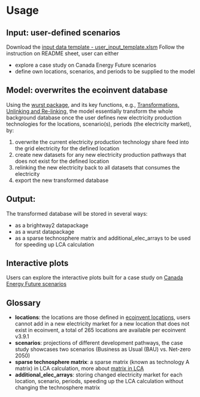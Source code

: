 # Usage

## Input: user-defined scenarios
Download the [input data template - user_input_template.xlsm](https://github.com/alexrob18/elec_lca/blob/main/data/user_input_template.xlsm) 
Follow the instruction on README sheet, user can either 
- explore a case study on Canada Energy Future scenarios
- define own locations, scenarios, and periods to be supplied to the model 

## Model: overwrites the ecoinvent database
Using the [wurst package](https://github.com/polca/wurst/tree/main/wurst), and its key functions, e.g., [Transformations, Unlinking and Re-linking](https://wurst.readthedocs.io/index.html), 
the model essentially transform the whole background database once the user defines new electricity production technologies for the locations, scenario(s), periods (the electricity market), by: 
1. overwrite the current electricity production technology share feed into the grid electricity for the defined location
2. create new datasets for any new electricity production pathways that does not exist for the defined location
3. relinking the new electricity back to all datasets that consumes the electricity
4. export the new transformed database


## Output: 
The transformed database will be stored in several ways: 
- as a brightway2 datapackage 
- as a wurst datapackage 
- as a sparse technosphere matrix and additional_elec_arrays to be used for speeding up LCA calculation

## Interactive plots
Users can explore the interactive plots built for a case study on [Canada Energy Future scenarios](https://github.com/alexrob18/elec_lca) 


## Glossary
- <b>locations</b>: the locations are those defined in [ecoinvent locations](https://geography.ecoinvent.org/), users cannot add in a new electricity market for a new location that does not exist in ecoinvent, a total of 265 locations are available per ecoinvent v3.9.1
- <b>scenarios</b>: projections of different development pathways, the case study showcases two scenarios (Business as Usual (BAU) vs. Net-zero 2050) 
- <b>sparse technosphere matrix</b>:  a sparse matrix (known as technology A matrix) in LCA calculation, more about [matrix in LCA](https://github.com/Depart-de-Sentier/Spring-School-2024/blob/main/class-materials/brightway-basics/2%20-%20Building%20and%20using%20matrices%20in%20bw2calc.ipynb)
- <b>additional_elec_arrays</b>: storing changed electricity market for each location, scenario, periods, speeding up the LCA calculation without changing the technosphere matrix